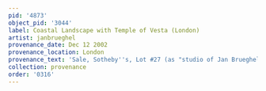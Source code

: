 ```yaml
---
pid: '4873'
object_pid: '3044'
label: Coastal Landscape with Temple of Vesta (London)
artist: janbrueghel
provenance_date: Dec 12 2002
provenance_location: London
provenance_text: 'Sale, Sotheby''s, Lot #27 (as "studio of Jan Brueghel the Elder")'
collection: provenance
order: '0316'
---
```

